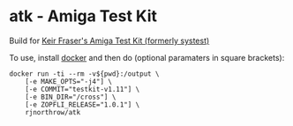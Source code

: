 # atk - Amiga Test Kit
Build for [Keir Fraser's Amiga Test Kit (formerly systest)](https://github.com/keirf/Amiga-Stuff)

To use, install [docker](docker.com) and then do (optional paramaters in square brackets):

```
docker run -ti --rm -v${pwd}:/output \
    [-e MAKE_OPTS="-j4"] \
    [-e COMMIT="testkit-v1.11"] \
    [-e BIN_DIR="/cross"] \
    [-e ZOPFLI_RELEASE="1.0.1"] \
    rjnorthrow/atk
```
